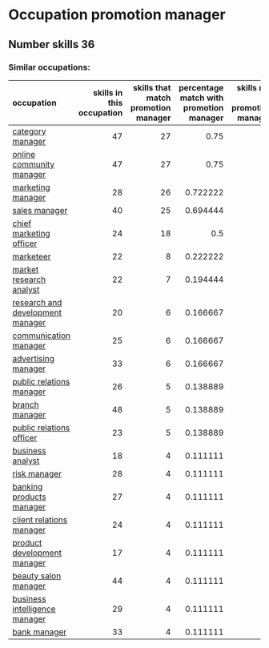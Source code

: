 # Occupation promotion manager
## Number skills 36
### Similar occupations:
| occupation                                                              |   skills in this occupation |   skills that match promotion manager |   percentage match with promotion manager |   skills not in promotion manager |
|:------------------------------------------------------------------------|----------------------------:|--------------------------------------:|------------------------------------------:|----------------------------------:|
| [category manager](category_manager.md)                                 |                          47 |                                    27 |                                  0.75     |                                20 |
| [online community manager](online_community_manager.md)                 |                          47 |                                    27 |                                  0.75     |                                20 |
| [marketing manager](marketing_manager.md)                               |                          28 |                                    26 |                                  0.722222 |                                 2 |
| [sales manager](sales_manager.md)                                       |                          40 |                                    25 |                                  0.694444 |                                15 |
| [chief marketing officer](chief_marketing_officer.md)                   |                          24 |                                    18 |                                  0.5      |                                 6 |
| [marketeer](marketeer.md)                                               |                          22 |                                     8 |                                  0.222222 |                                14 |
| [market research analyst](market_research_analyst.md)                   |                          22 |                                     7 |                                  0.194444 |                                15 |
| [research and development manager](research_and_development_manager.md) |                          20 |                                     6 |                                  0.166667 |                                14 |
| [communication manager](communication_manager.md)                       |                          25 |                                     6 |                                  0.166667 |                                19 |
| [advertising manager](advertising_manager.md)                           |                          33 |                                     6 |                                  0.166667 |                                27 |
| [public relations manager](public_relations_manager.md)                 |                          26 |                                     5 |                                  0.138889 |                                21 |
| [branch manager](branch_manager.md)                                     |                          48 |                                     5 |                                  0.138889 |                                43 |
| [public relations officer](public_relations_officer.md)                 |                          23 |                                     5 |                                  0.138889 |                                18 |
| [business analyst](business_analyst.md)                                 |                          18 |                                     4 |                                  0.111111 |                                14 |
| [risk manager](risk_manager.md)                                         |                          28 |                                     4 |                                  0.111111 |                                24 |
| [banking products manager](banking_products_manager.md)                 |                          27 |                                     4 |                                  0.111111 |                                23 |
| [client relations manager](client_relations_manager.md)                 |                          24 |                                     4 |                                  0.111111 |                                20 |
| [product development manager](product_development_manager.md)           |                          17 |                                     4 |                                  0.111111 |                                13 |
| [beauty salon manager](beauty_salon_manager.md)                         |                          44 |                                     4 |                                  0.111111 |                                40 |
| [business intelligence manager](business_intelligence_manager.md)       |                          29 |                                     4 |                                  0.111111 |                                25 |
| [bank manager](bank_manager.md)                                         |                          33 |                                     4 |                                  0.111111 |                                29 |
